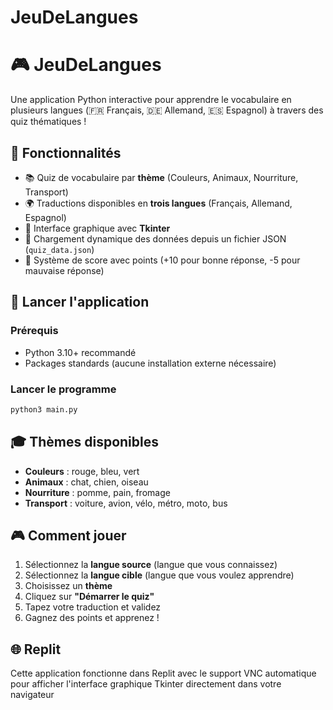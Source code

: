 # JeuDeLangues
# 🎮 JeuDeLangues

Une application Python interactive pour apprendre le vocabulaire en plusieurs langues (🇫🇷 Français, 🇩🇪 Allemand, 🇪🇸 Espagnol) à travers des quiz thématiques !

## 📌 Fonctionnalités

- 📚 Quiz de vocabulaire par **thème** (Couleurs, Animaux, Nourriture, Transport)
- 🌍 Traductions disponibles en **trois langues** (Français, Allemand, Espagnol)
- 🎨 Interface graphique avec **Tkinter**
- 📄 Chargement dynamique des données depuis un fichier JSON (`quiz_data.json`)
- 🎯 Système de score avec points (+10 pour bonne réponse, -5 pour mauvaise réponse)

## 🚀 Lancer l'application

### Prérequis

- Python 3.10+ recommandé  
- Packages standards (aucune installation externe nécessaire)

### Lancer le programme

```bash
python3 main.py
```

## 🎓 Thèmes disponibles

- **Couleurs** : rouge, bleu, vert
- **Animaux** : chat, chien, oiseau
- **Nourriture** : pomme, pain, fromage
- **Transport** : voiture, avion, vélo, métro, moto, bus

## 🎮 Comment jouer

1. Sélectionnez la **langue source** (langue que vous connaissez)
2. Sélectionnez la **langue cible** (langue que vous voulez apprendre)
3. Choisissez un **thème**
4. Cliquez sur **"Démarrer le quiz"**
5. Tapez votre traduction et validez
6. Gagnez des points et apprenez !

## 🌐 Replit

Cette application fonctionne dans Replit avec le support VNC automatique pour afficher l'interface graphique Tkinter directement dans votre navigateur